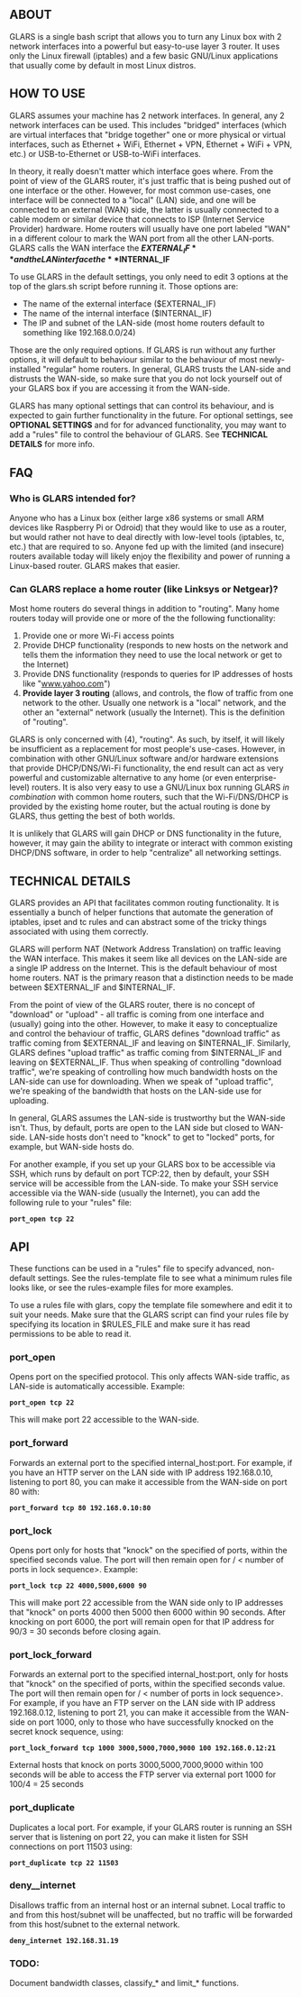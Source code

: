 ## ABOUT

GLARS is a single bash script that allows you to turn any Linux box with 2 network interfaces into a powerful but easy-to-use layer 3 router. It uses only the Linux firewall (iptables) and a few basic GNU/Linux applications that usually come by default in most Linux distros.


## HOW TO USE

GLARS assumes your machine has 2 network interfaces. In general, any 2 network interfaces can be used. This includes "bridged" interfaces (which are virtual interfaces that "bridge together" one or more physical or virtual interfaces, such as Ethernet + WiFi, Ethernet + VPN, Ethernet + WiFi + VPN, etc.) or USB-to-Ethernet or USB-to-WiFi interfaces.

In theory, it really doesn't matter which interface goes where. From the point of view of the GLARS router, it's just traffic that is being pushed out of one interface or the other. However, for most common use-cases, one interface will be connected to a "local" (LAN) side, and one will be connected to an external (WAN) side, the latter is usually connected to a cable modem or similar device that connects to ISP (Internet Service Provider) hardware. Home routers will usually have one port labeled "WAN" in a different colour to mark the WAN port from all the other LAN-ports. GLARS calls the WAN interface the **$EXTERNAL_IF** and the LAN interface the **$INTERNAL_IF**


To use GLARS in the default settings, you only need to edit 3 options at the top of the glars.sh script before running it. Those options are:
 - The name of the external interface ($EXTERNAL_IF)
 - The name of the internal interface ($INTERNAL_IF)
 - The IP and subnet of the LAN-side (most home routers default to something like 192.168.0.0/24)


Those are the only required options. If GLARS is run without any further options, it will default to behaviour similar to the behaviour of most newly-installed "regular" home routers. In general, GLARS trusts the LAN-side and distrusts the WAN-side, so make sure that you do not lock yourself out of your GLARS box if you are accessing it from the WAN-side.

GLARS has many optional settings that can control its behaviour, and is expected to gain further functionality in the future. For optional settings, see **OPTIONAL SETTINGS** and for for advanced functionality, you may want to add a "rules" file to control the behaviour of GLARS. See **TECHNICAL DETAILS** for more info.



## FAQ

### Who is GLARS intended for?
Anyone who has a Linux box (either large x86 systems or small ARM devices like Raspberry Pi or Odroid) that they would like to use as a router, but would rather not have to deal directly with low-level tools (iptables, tc, etc.) that are required to so. Anyone fed up with the limited (and insecure) routers available today will likely enjoy the flexibility and power of running a Linux-based router. GLARS makes that easier.




### Can GLARS replace a home router (like Linksys or Netgear)?
Most home routers do several things in addition to "routing". Many home routers today will provide one or more of the the following functionality:
 1) Provide one or more Wi-Fi access points
 2) Provide DHCP functionality (responds to new hosts on the network and tells them the information they need to use the local network or get to the Internet)
 3) Provide DNS functionality (responds to queries for IP addresses of hosts like "www.yahoo.com")
 4) **Provide layer 3 routing** (allows, and controls, the flow of traffic from one network to the other. Usually one network is a "local" network, and the other an "external" network (usually the Internet). This is the definition of "routing".


GLARS is only concerned with (4), "routing". As such, by itself, it will likely be insufficient as a replacement for most people's use-cases. However, in combination with other GNU/Linux software and/or hardware extensions that provide DHCP/DNS/Wi-Fi functionality, the end result can act as very powerful and customizable alternative to any home (or even enterprise-level) routers.  It is also very easy to use a GNU/Linux box running GLARS _in combination_ with common home routers, such that the Wi-Fi/DNS/DHCP is provided by the existing home router, but the actual routing is done by GLARS, thus getting the best of both worlds.

It is unlikely that GLARS will gain DHCP or DNS functionality in the future, however, it may gain the ability to integrate or interact with common existing DHCP/DNS software, in order to help "centralize" all networking settings.



## TECHNICAL DETAILS

GLARS provides an API that facilitates common routing functionality. It is essentially a bunch of helper functions that automate the generation of iptables, ipset and tc rules and can abstract some of the tricky things associated with using them correctly.

GLARS will perform NAT (Network Address Translation) on traffic leaving the WAN interface. This makes it seem like all devices on the LAN-side are a single IP address on the Internet. This is the default behaviour of most home routers. NAT is the primary reason that a distinction needs to be made between $EXTERNAL_IF and $INTERNAL_IF.

From the point of view of the GLARS router, there is no concept of "download" or "upload" - all traffic is coming from one interface and (usually) going into the other. However, to make it easy to conceptualize and control the behaviour of traffic, GLARS defines "download traffic" as traffic coming from $EXTERNAL_IF and leaving on $INTERNAL_IF. Similarly, GLARS defines "upload traffic" as traffic coming from $INTERNAL_IF and leaving on $EXTERNAL_IF. Thus when speaking of controlling "download traffic", we're speaking of controlling how much bandwidth hosts on the LAN-side can use for downloading. When we speak of "upload traffic", we're speaking of the bandwidth that hosts on the LAN-side use for uploading.

In general, GLARS assumes the LAN-side is trustworthy but the WAN-side isn't. Thus, by default, ports are open to the LAN side but closed to WAN-side. LAN-side hosts don't need to "knock" to get to "locked" ports, for example, but WAN-side hosts do.

For another example, if you set up your GLARS box to be accessible via SSH, which runs by default on port TCP:22, then by default, your SSH service will be accessible from the LAN-side. To make your SSH service accessible via the WAN-side (usually the Internet), you can add the following rule to your "rules" file:


**`port_open tcp 22`**



## API

These functions can be used in a "rules" file to specify advanced, non-default settings. See the rules-template file to see what a minimum rules file looks like, or see the rules-example files for more examples.

To use a rules file with glars, copy the template file somewhere and edit it to suit your needs. Make sure that the GLARS script can find your rules file by specifying its location in $RULES_FILE and make sure it has read permissions to be able to read it.














### port_open <protocol> <number>
Opens port <number> on the specified protocol. This only affects WAN-side traffic, as LAN-side is automatically accessible. Example:

**`port_open tcp 22`**

This will make port 22 accessible to the WAN-side.








### port_forward
Forwards an external port to the specified internal_host:port. For example, if you have an HTTP server on the LAN side with IP address 192.168.0.10, listening to port 80, you can make it accessible from the WAN-side on port 80 with:

**`port_forward tcp 80 192.168.0.10:80`**










### port_lock
Opens port <number> only for hosts that "knock" on the specified <lock sequence> of ports, within the specified <timeout> seconds value. The port will then remain open for <timeout> / < number of ports in lock sequence>. Example:

**`port_lock tcp 22 4000,5000,6000 90`**


This will make port 22 accessible from the WAN side only to IP addresses that "knock" on ports 4000 then 5000 then 6000 within 90 seconds. After knocking on port 6000, the port will remain open for that IP address for 90/3 = 30 seconds before closing again.









### port_lock_forward 
Forwards an external port to the specified internal_host:port, only for hosts that "knock" on the specified <lock sequence> of ports, within the specified <timeout> seconds value. The port will then remain open for <timeout> / < number of ports in lock sequence>. For example, if you have an FTP server on the LAN side with IP address 192.168.0.12, listening to port 21, you can make it accessible from the WAN-side on port 1000, only to those who have successfully knocked on the secret knock sequence, using:

**`port_lock_forward tcp 1000 3000,5000,7000,9000 100 192.168.0.12:21`**


External hosts that knock on ports 3000,5000,7000,9000 within 100 seconds will be able to access the FTP server via external port 1000 for 100/4 = 25 seconds










### port_duplicate
Duplicates a local port. For example, if your GLARS router is running an SSH server that is listening on port 22, you can make it listen for SSH connections on port 11503 using:

**`port_duplicate tcp 22 11503`**








### deny__internet
Disallows traffic from an internal host or an internal subnet. Local traffic to and from this host/subnet will be unaffected, but no traffic will be forwarded from this host/subnet to the external network.

**`deny_internet 192.168.31.19 `**





### TODO:
Document bandwidth classes, classify_* and limit_* functions.
